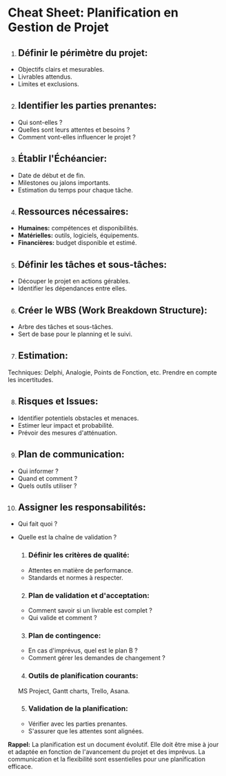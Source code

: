 # Cheat Sheet: Planification en Gestion de Projet


1. ## Définir le périmètre du projet:

- Objectifs clairs et mesurables.
- Livrables attendus.
- Limites et exclusions.

2. ## Identifier les parties prenantes:

- Qui sont-elles ?
- Quelles sont leurs attentes et besoins ?
- Comment vont-elles influencer le projet ?

3. ## Établir l'Échéancier:

- Date de début et de fin.
- Milestones ou jalons importants.
- Estimation du temps pour chaque tâche.

4. ## Ressources nécessaires:

- **Humaines:** compétences et disponibilités.
- **Matérielles:** outils, logiciels, équipements.
- **Financières:** budget disponible et estimé.

5. ## Définir les tâches et sous-tâches:

- Découper le projet en actions gérables.
- Identifier les dépendances entre elles.

6. ## Créer le WBS (Work Breakdown Structure):

- Arbre des tâches et sous-tâches.
- Sert de base pour le planning et le suivi.

7. ## Estimation:

Techniques: Delphi, Analogie, Points de Fonction, etc.
Prendre en compte les incertitudes.

8. ## Risques et Issues:

- Identifier potentiels obstacles et menaces.
- Estimer leur impact et probabilité.
- Prévoir des mesures d'atténuation.

9. ## Plan de communication:

- Qui informer ?
- Quand et comment ?
- Quels outils utiliser ?

10. ## Assigner les responsabilités:

- Qui fait quoi ?
- Quelle est la chaîne de validation ?

   1. ### Définir les critères de qualité:
   - Attentes en matière de performance.
   - Standards et normes à respecter.

   2. ### Plan de validation et d'acceptation:
   - Comment savoir si un livrable est complet ?
   - Qui valide et comment ?

   3. ### Plan de contingence:
   - En cas d'imprévus, quel est le plan B ?
   - Comment gérer les demandes de changement ?

   4. ### Outils de planification courants:
   MS Project, Gantt charts, Trello, Asana.

   5. ### Validation de la planification:
   - Vérifier avec les parties prenantes.
   - S'assurer que les attentes sont alignées.


**Rappel:** La planification est un document évolutif. Elle doit être mise à jour et adaptée en fonction de l'avancement du projet et des imprévus. La communication et la flexibilité sont essentielles pour une planification efficace.
